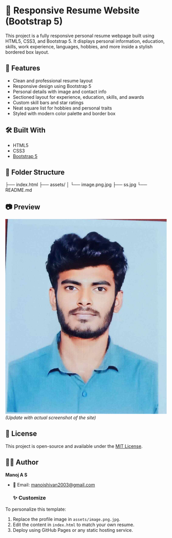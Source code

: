 # 🧾 Responsive Resume Website (Bootstrap 5)

This project is a fully responsive personal resume webpage built using HTML5, CSS3, and Bootstrap 5. It displays personal information, education, skills, work experience, languages, hobbies, and more inside a stylish bordered box layout.

## 📌 Features

- Clean and professional resume layout
- Responsive design using Bootstrap 5
- Personal details with image and contact info
- Sectioned layout for experience, education, skills, and awards
- Custom skill bars and star ratings
- Neat square list for hobbies and personal traits
- Styled with modern color palette and border box

## 🛠️ Built With

- HTML5
- CSS3
- [Bootstrap 5](https://getbootstrap.com/)

## 📁 Folder Structure
├── index.html
├── assets/
│ └── image.png.jpg
├── ss.jpg
└── README.md
## 📷 Preview

![Resume Preview](assets/image.png.jpg) *(Update with actual screenshot of the site)*

## 📄 License

This project is open-source and available under the [MIT License](LICENSE).

## 🙋‍♂️ Author

**Manoj A S**

- 📧 Email: manojshivan2003@gmail.com
  ### ✨ Customize

To personalize this template:
1. Replace the profile image in `assets/image.png.jpg`.
2. Edit the content in `index.html` to match your own resume.
3. Deploy using GitHub Pages or any static hosting service.

